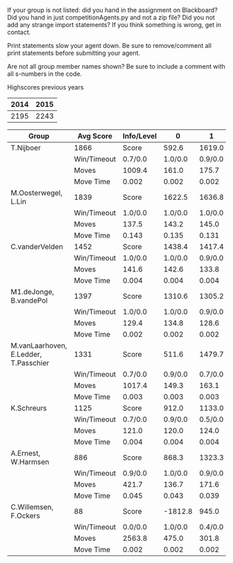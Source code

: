 If your group is not listed: did you hand in the assignment on Blackboard? Did you hand in just competitionAgents.py and not a zip file? Did you not add any strange import statements? If you think something is wrong, get in contact.

Print statements slow your agent down. Be sure to remove/comment all print statements before submitting your agent.

Are not all group member names shown? Be sure to include a comment with all s-numbers in the code.

Highscores previous years

| 2014 | 2015 |
|---|---|
| 2195 | 2243 |



Group | Avg Score | Info/Level | 0 | 1 | 2 | 3 | 4 | 5 | 6 | 7 | 8 | 9 | 10 | 11 
| --- | --- | --- | --- | --- | --- | --- | --- | --- | --- | --- | --- | --- | --- | --- 
T.Nijboer | 1866 | Score | 592.6 | 1619.0 | 1494.3 | 1464.1 | 1233.8 | 3269.2 | 2881.5 | 1136.9 | 2974.4 | 3343.8 | 1013.6 | 1369.7
 | | Win/Timeout | 0.7/0.0 | 1.0/0.0 | 0.9/0.0 | 0.8/0.0 | 0.6/0.0 | 0.9/0.0 | 0.4/0.0 | 0.0/0.0 | 0.6/0.0 | 0.7/0.0 | 0.0/0.0 | 0.0/0.0
 | | Moves | 1009.4 | 161.0 | 175.7 | 118.9 | 106.2 | 333.8 | 313.5 | 105.1 | 387.6 | 406.2 | 171.4 | 175.3
 | | Move Time | 0.002 | 0.002 | 0.002 | 0.001 | 0.001 | 0.002 | 0.002 | 0.002 | 0.004 | 0.004 | 0.004 | 0.004
M.Oosterwegel, L.Lin | 1839 | Score | 1622.5 | 1636.8 | 1595.0 | 1440.7 | 1671.4 | 2295.0 | 2840.4 | 862.6 | 3845.8 | 3155.3 | 569.4 | 527.2
 | | Win/Timeout | 1.0/0.0 | 1.0/0.0 | 1.0/0.0 | 0.9/0.0 | 1.0/0.0 | 0.9/0.0 | 0.9/0.0 | 0.0/0.0 | 1.0/0.0 | 0.7/0.0 | 0.0/0.0 | 0.0/0.0
 | | Moves | 137.5 | 143.2 | 145.0 | 96.3 | 98.6 | 500.0 | 230.6 | 105.4 | 444.2 | 360.7 | 92.6 | 91.8
 | | Move Time | 0.143 | 0.135 | 0.131 | 0.016 | 0.018 | 0.036 | 0.058 | 0.107 | 0.053 | 0.058 | 0.077 | 0.073
C.vanderVelden | 1452 | Score | 1438.4 | 1417.4 | 1204.2 | 1503.6 | 1394.5 | 2057.3 | 2247.7 | 795.5 | 2195.5 | 2558.5 | 510.6 | 100.5
 | | Win/Timeout | 1.0/0.0 | 1.0/0.0 | 0.9/0.0 | 1.0/0.0 | 1.0/0.0 | 0.9/0.0 | 0.8/0.0 | 0.2/0.0 | 0.7/0.0 | 0.9/0.0 | 0.0/0.0 | 0.0/0.0
 | | Moves | 141.6 | 142.6 | 133.8 | 106.4 | 95.5 | 198.7 | 213.3 | 92.5 | 323.5 | 372.5 | 137.4 | 71.5
 | | Move Time | 0.004 | 0.004 | 0.004 | 0.002 | 0.002 | 0.004 | 0.003 | 0.004 | 0.008 | 0.007 | 0.009 | 0.009
M1.deJonge, B.vandePol | 1397 | Score | 1310.6 | 1305.2 | 1253.4 | 1152.3 | 1018.6 | 1831.9 | 1801.3 | 314.5 | 2781.3 | 2907.4 | 869.6 | 223.8
 | | Win/Timeout | 1.0/0.0 | 1.0/0.0 | 0.9/0.0 | 1.0/0.0 | 0.9/0.0 | 1.0/0.0 | 0.9/0.0 | 0.2/0.0 | 1.0/0.0 | 1.0/0.0 | 0.1/0.0 | 0.0/0.0
 | | Moves | 129.4 | 134.8 | 128.6 | 77.7 | 77.4 | 178.1 | 166.7 | 63.5 | 348.7 | 342.6 | 182.4 | 85.2
 | | Move Time | 0.002 | 0.002 | 0.002 | 0.001 | 0.001 | 0.002 | 0.002 | 0.002 | 0.003 | 0.003 | 0.003 | 0.004
M.vanLaarhoven, E.Ledder, T.Passchier | 1331 | Score | 511.6 | 1479.7 | 1165.9 | 1265.5 | 1685.3 | 1868.5 | 1881.0 | 645.9 | 2356.3 | 2383.8 | 697.2 | 28.7
 | | Win/Timeout | 0.7/0.0 | 0.9/0.0 | 0.7/0.0 | 0.6/0.0 | 1.0/0.0 | 0.6/0.0 | 0.8/0.0 | 0.1/0.0 | 0.8/0.0 | 0.7/0.0 | 0.1/0.0 | 0.0/0.0
 | | Moves | 1017.4 | 149.3 | 163.1 | 94.5 | 104.7 | 207.5 | 217.0 | 144.1 | 367.7 | 363.2 | 161.8 | 65.3
 | | Move Time | 0.003 | 0.003 | 0.003 | 0.002 | 0.002 | 0.003 | 0.003 | 0.003 | 0.005 | 0.005 | 0.006 | 0.006
K.Schreurs | 1125 | Score | 912.0 | 1133.0 | 672.0 | 869.8 | 270.2 | 1885.3 | 1727.6 | 505.4 | 1784.2 | 2179.6 | 1391.3 | 174.4
 | | Win/Timeout | 0.7/0.0 | 0.9/0.0 | 0.5/0.0 | 0.9/0.0 | 0.4/0.0 | 1.0/0.0 | 0.8/0.0 | 0.2/0.0 | 0.5/0.0 | 0.8/0.0 | 0.3/0.0 | 0.0/0.0
 | | Moves | 121.0 | 120.0 | 124.0 | 76.2 | 54.8 | 184.7 | 171.4 | 96.6 | 275.8 | 291.4 | 224.7 | 102.6
 | | Move Time | 0.004 | 0.004 | 0.004 | 0.002 | 0.002 | 0.004 | 0.004 | 0.004 | 0.008 | 0.008 | 0.008 | 0.009
A.Ernest, W.Harmsen | 886 | Score | 868.3 | 1323.3 | 1286.4 | 777.7 | 981.4 | -168.0 | 1771.8 | 615.7 | 1318.8 | 1478.2 | -142.9 | 525.4
 | | Win/Timeout | 0.9/0.0 | 1.0/0.0 | 0.9/0.0 | 0.8/0.0 | 0.8/0.0 | 0.5/0.0 | 0.6/0.0 | 0.1/0.0 | 0.4/0.0 | 0.4/0.0 | 0.0/0.0 | 0.0/0.0
 | | Moves | 421.7 | 136.7 | 171.6 | 86.3 | 89.6 | 1869.0 | 476.2 | 106.3 | 1391.2 | 1267.8 | 40.9 | 106.6
 | | Move Time | 0.045 | 0.043 | 0.039 | 0.005 | 0.005 | 0.010 | 0.012 | 0.024 | 0.011 | 0.011 | 0.016 | 0.016
C.Willemsen, F.Ockers | 88 | Score | -1812.8 | 945.0 | 297.2 | 291.3 | 60.5 | -104.3 | 438.0 | -247.4 | 329.2 | 638.1 | 281.9 | -64.4
 | | Win/Timeout | 0.0/0.0 | 1.0/0.0 | 0.4/0.0 | 0.4/0.0 | 0.2/0.0 | 0.1/0.0 | 0.2/0.0 | 0.0/0.0 | 0.1/0.0 | 0.1/0.0 | 0.0/0.0 | 0.0/0.0
 | | Moves | 2563.8 | 475.0 | 301.8 | 163.7 | 167.5 | 670.3 | 369.0 | 71.4 | 450.8 | 650.9 | 169.1 | 92.4
 | | Move Time | 0.002 | 0.002 | 0.002 | 0.001 | 0.001 | 0.004 | 0.003 | 0.002 | 0.008 | 0.007 | 0.004 | 0.003
